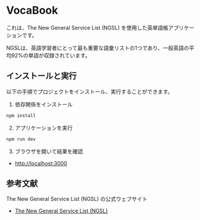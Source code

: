# VocaBook

これは、The New General Service List (NGSL) を使用した英単語帳アプリケーションです。

NGSLは、英語学習者にとって最も重要な語彙リストの1つであり、一般英語の平均92%の単語が収録されています。

## インストールと実行

以下の手順でプロジェクトをインストール、実行することができます。

1. 依存関係をインストール
```sh
npm install
```

2. アプリケーションを実行

```sh
npm run dev
```

3. ブラウザを開いて結果を確認

- [http://localhost:3000](http://localhost:3000)

## 参考文献
The New General Service List (NGSL) の公式ウェブサイト
- [The New General Service List (NGSL)](https://www.newgeneralservicelist.com/new-general-service-list)

